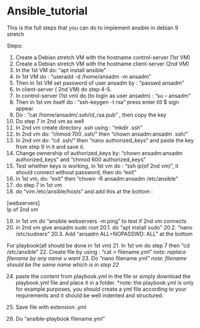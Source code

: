 # Ansible_tutorial
This is the full steps that you can do to implement ansible in debian 9 stretch

Steps:

1.	Create a Debian stretch VM with the hostname control-server (1st VM)
2.	Create a Debian stretch VM with the hostname client-server (2nd VM)
3.	In the 1st VM do: “apt install ansible”
4.	In 1st VM do : “useradd -d /home/ansadm -m ansadm”
5.	Then in 1st VM set password of user ansadm by : “passwd ansadm”
6.	In client-server ( 2nd VM) do step 4-5.
7.	In control-server (1st vm) do (to login as user ansadm) : “su – ansadm” 
8.	Then in 1st vm itself do : “ssh-keygen -t rsa” press enter till $ sign appear
9.	Do : “cat /home/ansadm/.ssh/id_rsa.pub” , then copy the key
10.	Do step 7 in 2nd vm as well
11.	In 2nd vm create directory .ssh using : “mkdir .ssh”
12.	In 2nd vm do: “chmod 700 .ssh/” then “chown ansadm:ansadm .ssh/”
13.	In 2nd vm do: “cd .ssh/” then “nano authorized_keys” and paste the key from step 9 in it and save it.
14.	Change ownership of authorized_keys by: “chown ansadm:ansadm authorized_keys” and “chmod 600 authorized_keys”
15.	Test whether keys is working, in 1st vm do : “ssh ip(of 2nd vm)”, it should connect without password, then do “exit”
16.	in 1st vm, do: “exit” then “chown -R ansadm:ansadm /etc/ansible”
17.	do step 7 in 1st vm
18.	do “vim /etc/ansible/hosts” and add this at the bottom :

[webservers]<br>
Ip of 2nd vm

19.	in 1st vm do “ansible webservers -m ping” to test if 2nd vm connects
20.	in 2nd vm give ansadm sudo root
20.1.	do “apt install sudo”
20.2.	“nano /etc/sudoers”
20.3.	Add “ansadm ALL=NOPASSWD: ALL” at the bottom


For playbook(all should be done in 1st vm)
21.	In 1st vm do step 7 then “cd /etc/ansible”
22.	Create file by using : “cat > filename.yml” *note: replace filename by any name u want*
23.	Do “nano filename.yml” *note: filename should be the same name which is in step 22*



24.	paste the content from playbook.yml in the file or simply download the playbook.yml file and place it in a folder. *note: the playbook.yml is only for example purposes, you should create a yml file according to your requirements and it should be well indented and structured.

25.	Save file with extension .yml
26.	Do “ansible-playbook filename.yml”
